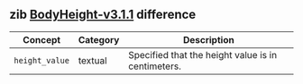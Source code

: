 ## zib [BodyHeight-v3.1.1](https://zibs.nl/wiki/BodyHeight-v3.1.1(2020EN)) difference

| Concept         | Category          | Description                             | 
|-----------------|-------------------|-----------------------------------------|
|`height_value` | textual | Specified that the height value is in centimeters. | 
